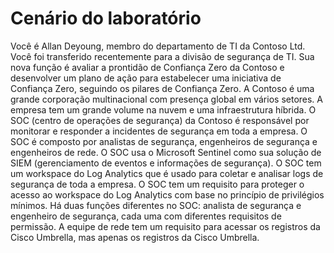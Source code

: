 # Cenário do laboratório

Você é Allan Deyoung, membro do departamento de TI da Contoso Ltd. Você foi transferido recentemente para a divisão de segurança de TI. Sua nova função é avaliar a prontidão de Confiança Zero da Contoso e desenvolver um plano de ação para estabelecer uma iniciativa de Confiança Zero, seguindo os pilares de Confiança Zero. A Contoso é uma grande corporação multinacional com presença global em vários setores. A empresa tem um grande volume na nuvem e uma infraestrutura híbrida. O SOC (centro de operações de segurança) da Contoso é responsável por monitorar e responder a incidentes de segurança em toda a empresa. O SOC é composto por analistas de segurança, engenheiros de segurança e engenheiros de rede. O SOC usa o Microsoft Sentinel como sua solução de SIEM (gerenciamento de eventos e informações de segurança). O SOC tem um workspace do Log Analytics que é usado para coletar e analisar logs de segurança de toda a empresa. O SOC tem um requisito para proteger o acesso ao workspace do Log Analytics com base no princípio de privilégios mínimos. Há duas funções diferentes no SOC: analista de segurança e engenheiro de segurança, cada uma com diferentes requisitos de permissão. A equipe de rede tem um requisito para acessar os registros da Cisco Umbrella, mas apenas os registros da Cisco Umbrella.